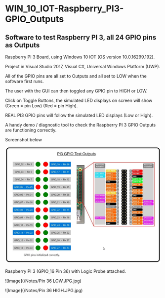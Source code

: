 # WIN_10_IOT-Raspberry_PI3-GPIO_Outputs
## Software to test Raspberry PI 3, all 24 GPIO pins as Outputs

Raspberry PI 3 Board, using Windows 10 IOT (OS version 10.0.16299.192).

Project in Visual Studio 2017, Visual C#, Universal Windows Platform (UWP).

All of the GPIO pins are all set to Outputs and all set to LOW when the software first runs.

The user with the GUI can then toggled any GPIO pin to HIGH or LOW.

Click on Toggle Buttons, the simulated LED displays on screen will show (Green = pin Low)  (Red = pin High).

REAL PI3 GPIO pins will follow the simulated LED displays (Low or High).

A handy demo / diagnostic tool to check the Raspberry PI 3 GPIO Outputs are functioning correctly.



Screenshot below


![Image](/Notes/Screenshot_PI3.jpg)


Raspberry PI 3 (GPIO_16  Pin 36) with Logic Probe attached.

![Image](/Notes/Pin 36 LOW.JPG.jpg)


![Image](/Notes/Pin 36 HIGH.JPG.jpg)


